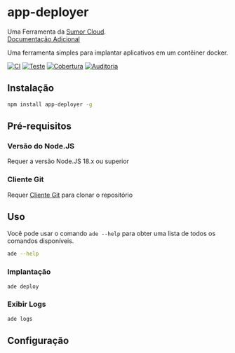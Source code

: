 # app-deployer

Uma Ferramenta da [Sumor Cloud](https://sumor.cloud).  
[Documentação Adicional](https://sumor.cloud/app-deployer)

Uma ferramenta simples para implantar aplicativos em um contêiner docker.

[![CI](https://github.com/sumor-cloud/app-deployer/actions/workflows/ci.yml/badge.svg)](https://github.com/sumor-cloud/app-deployer/actions/workflows/ci.yml)
[![Teste](https://github.com/sumor-cloud/app-deployer/actions/workflows/ut.yml/badge.svg)](https://github.com/sumor-cloud/app-deployer/actions/workflows/ut.yml)
[![Cobertura](https://github.com/sumor-cloud/app-deployer/actions/workflows/coverage.yml/badge.svg)](https://github.com/sumor-cloud/app-deployer/actions/workflows/coverage.yml)
[![Auditoria](https://github.com/sumor-cloud/app-deployer/actions/workflows/audit.yml/badge.svg)](https://github.com/sumor-cloud/app-deployer/actions/workflows/audit.yml)

## Instalação

```bash
npm install app-deployer -g
```

## Pré-requisitos

### Versão do Node.JS

Requer a versão Node.JS 18.x ou superior

### Cliente Git

Requer [Cliente Git](https://git-scm.com/) para clonar o repositório

## Uso

Você pode usar o comando `ade --help` para obter uma lista de todos os comandos disponíveis.

```bash
ade --help
```

### Implantação

```bash
ade deploy
```

### Exibir Logs

```bash
ade logs
```

## Configuração

